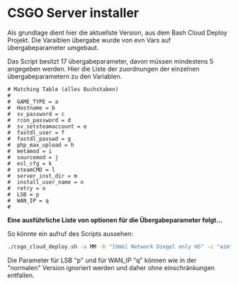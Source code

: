 # CSGO Server installer

Als grundlage dient hier die aktuellste Version, aus dem Bash Cloud Deploy Projekt.
Die Varaiblen übergabe wurde von evn Vars auf übergabeparameter umgebaut.

Das Script besitzt 17 übergabeparameter, davon müssen mindestens 5 angegeben werden.
Hier die Liste der zuordnungen der einzelnen übergabeparametern zu den Variablen.

```
# Matching Table (alles Buchstaben)
#
#  GAME_TYPE = a
#  Hostname = b
#  sv_password = c
#  rcon_password = d
#  sv_setsteamaccount = e
#  fastdl_user = f
#  fastdl_passwd = g
#  php_max_upload = h
#  metamod = i
#  sourcemod = j
#  esl_cfg = k
#  steamCMD = l
#  server_inst_dir = m
#  install_user_name = n
#  retry = o
#  LSB = p
#  WAN_IP = q
#
```

__Eine ausführliche Liste von optionen für die Übergabeparameter folgt...__

So könnte ein aufruf des Scripts aussehen:

```bash
./csgo_cloud_deploy.sh -a MM -b "[OmG] Network Diegel only HS" -c "aim" -d "lul" -e "(Game_Server_Token)" -f upload-user -g upload-passwd -h 4096 -i "(Link zur metamod .tar.gz)" -j "(Link zur Sourcemod .tar.gz)" -k "(Link zur esl CFG .tar)" -l /opt/steamCMD -m /opt/server -n CSGO -o 10 -p $($(which lsb_release) -si) -q 1.1.1.1
```
Die Parameter für LSB "p" und für WAN_IP "q" können wie in der "normalen" Version ignoriert werden und daher ohne einschränkungen entfallen.
